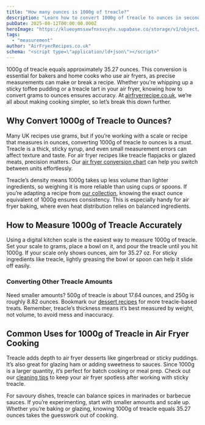 ```yaml
---
title: "How many ounces is 1000g of treacle?"
description: "Learn how to convert 1000g of treacle to ounces in seconds with our simple guide. Perfect for air fryer recipes and baking conversions!"
pubDate: 2025-08-12T00:00:00.000Z
heroImage: "https://klueoymssxwfnxsvcyhv.supabase.co/storage/v1/object/public/md/how-many-ounces-is-1000g-of-treacle-cc684da9.webp"
tags:
  - "measurement"
author: "AirFryerRecipes.co.uk"
schema: "<script type=\"application/ld+json\"></script>"
---
```


<p>1000g of treacle equals approximately 35.27 ounces. This conversion is essential for bakers and home cooks who use air fryers, as precise measurements can make or break a recipe. Whether you're whipping up a sticky toffee pudding or a treacle tart in your air fryer, knowing how to convert grams to ounces ensures accuracy. At <a href=https://www.airfryerrecipe.co.uk/>airfryerrecipe.co.uk</a>, we’re all about making cooking simpler, so let’s break this down further.</p>  

<h2>Why Convert 1000g of Treacle to Ounces?</h2>  
<p>Many UK recipes use grams, but if you’re working with a scale or recipe that measures in ounces, converting 1000g of treacle to ounces is a must. Treacle is a thick, sticky syrup, and even small measurement errors can affect texture and taste. For air fryer recipes like treacle flapjacks or glazed meats, precision matters. Our <a href=https://www.airfryerrecipe.co.uk/air-fryer-conversion-chart>air fryer conversion chart</a> can help you switch between units effortlessly.</p>  

<p>Treacle’s density means 1000g takes up less volume than lighter ingredients, so weighing it is more reliable than using cups or spoons. If you’re adapting a recipe from <a href=https://www.airfryerrecipe.co.uk/recipes>our collection</a>, knowing the exact ounce equivalent of 1000g ensures consistency. This is especially handy for air fryer baking, where even heat distribution relies on balanced ingredients.</p>  

<h2>How to Measure 1000g of Treacle Accurately</h2>  
<p>Using a digital kitchen scale is the easiest way to measure 1000g of treacle. Set your scale to grams, place a bowl on it, and pour the treacle until you hit 1000g. If your scale only shows ounces, aim for 35.27 oz. For sticky ingredients like treacle, lightly greasing the bowl or spoon can help it slide off easily.</p>  

<h3>Converting Other Treacle Amounts</h3>  
<p>Need smaller amounts? 500g of treacle is about 17.64 ounces, and 250g is roughly 8.82 ounces. Bookmark our <a href=https://www.airfryerrecipe.co.uk/recipe-category/dessert>dessert recipes</a> for more treacle-based treats. Remember, treacle’s thickness means it’s best measured by weight, not volume, to avoid mess and inaccuracy.</p>  

<h2>Common Uses for 1000g of Treacle in Air Fryer Cooking</h2>  
<p>Treacle adds depth to air fryer desserts like gingerbread or sticky puddings. It’s also great for glazing ham or adding sweetness to sauces. Since 1000g is a larger quantity, it’s perfect for batch cooking or meal prep. Check out our <a href=https://www.airfryerrecipe.co.uk/air-fryer-cleaner>cleaning tips</a> to keep your air fryer spotless after working with sticky treacle.</p>  

<p>For savoury dishes, treacle can balance spices in marinades or barbecue sauces. If you’re experimenting, start with smaller amounts and scale up. Whether you’re baking or glazing, knowing 1000g of treacle equals 35.27 ounces takes the guesswork out of cooking.</p>
